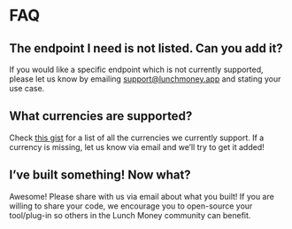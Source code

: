 # FAQ

## **The endpoint I need is not listed. Can you add it?**

If you would like a specific endpoint which is not currently supported, please let us know by emailing support@lunchmoney.app and stating your use case.

## **What currencies are supported**?

Check [this gist](https://gist.github.com/lunchbag/2da4e4cfa49642fdf06716b4d13307f9) for a list of all the currencies we currently support. If a currency is missing, let us know via email and we’ll try to get it added!

## **I’ve built something! Now what?**

Awesome! Please share with us via email about what you built! If you are willing to share your code, we encourage you to open-source your tool/plug-in so others in the Lunch Money community can benefit.  


